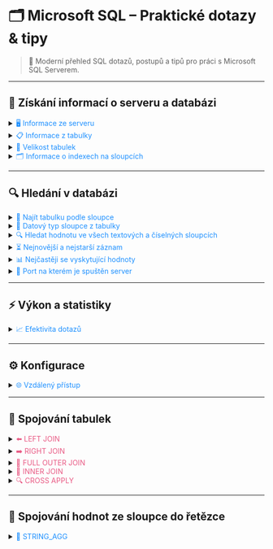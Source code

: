 # 🗂️ Microsoft SQL – Praktické dotazy & tipy

> 🚀 Moderní přehled SQL dotazů, postupů a tipů pro práci s Microsoft SQL Serverem.

---

## 🔎 Získání informací o serveru a databázi

<details>
<summary><span style="color:#1E90FF;">🖥️ Informace ze serveru</span></summary>

```sql
SELECT 
    SERVERPROPERTY('MachineName') AS MachineName,
    SERVERPROPERTY('ServerName') AS ServerName,
    SERVERPROPERTY('InstanceName') AS InstanceName,
    SERVERPROPERTY('IsClustered') AS IsClustered,
    SERVERPROPERTY('Edition') AS Edition,
    SERVERPROPERTY('ProductVersion') AS ProductVersion,
    SERVERPROPERTY('ProductLevel') AS ProductLevel,
    SERVERPROPERTY('ComputerNamePhysicalNetBIOS') AS PhysicalMachineName,
    CONNECTIONPROPERTY('client_net_address') AS ClientIPAddress
```
</details>

<details>
<summary><span style="color:#1E90FF;">📋 Informace z tabulky</span></summary>

```sql
DECLARE @tableName NVARCHAR(128) = N'place_table_name';

SELECT 
    C.TABLE_SCHEMA as 'Namespace',
    C.TABLE_NAME as 'Název tabulky',
    C.COLUMN_NAME as 'Název sloupce', 
    C.DATA_TYPE as 'Typ dat', 
    C.IS_NULLABLE as 'Může být NULL ?', 
    T.TABLE_TYPE as 'Typ tabulky'
FROM 
    INFORMATION_SCHEMA.COLUMNS C
INNER JOIN
    INFORMATION_SCHEMA.TABLES T
ON
    C.TABLE_NAME = T.TABLE_NAME AND C.TABLE_SCHEMA = T.TABLE_SCHEMA
WHERE 
    C.TABLE_NAME = @tableName
ORDER BY 
    C.ORDINAL_POSITION;
```
</details>

<details>
<summary><span style="color:#1E90FF;">📏 Velikost tabulek</span></summary>

```sql
SELECT 
    t.NAME AS [Název tabulky],
    s.Name AS [Název schématu],
    p.rows AS [Počet řádků],
    CONVERT(NVARCHAR, CAST(SUM(a.total_pages) * 8 / 1024.0 / 1024.0 AS DECIMAL(10, 2))) 
        + ' GB (' + CONVERT(NVARCHAR, CAST((SUM(a.total_pages) * 8 / 1024.0) AS INT)) + ' MB)' AS [Celkový prostor],
    CONVERT(NVARCHAR, CAST(SUM(a.used_pages) * 8 / 1024.0 / 1024.0 AS DECIMAL(10, 2))) 
        + ' GB (' + CONVERT(NVARCHAR, CAST((SUM(a.used_pages) * 8 / 1024.0) AS INT)) + ' MB)' AS [Využitý prostor],
    CONVERT(NVARCHAR, CAST((SUM(a.total_pages) - SUM(a.used_pages)) * 8 / 1024.0 / 1024.0 AS DECIMAL(10, 2))) 
        + ' GB (' + CONVERT(NVARCHAR, CAST(((SUM(a.total_pages) - SUM(a.used_pages)) * 8 / 1024.0) AS INT)) + ' MB)' AS [Nevyužitý prostor]
FROM 
    sys.tables t
INNER JOIN      
    sys.indexes i ON t.OBJECT_ID = i.object_id
INNER JOIN 
    sys.partitions p ON i.object_id = p.OBJECT_ID AND i.index_id = p.index_id
INNER JOIN 
    sys.allocation_units a ON p.partition_id = a.container_id
LEFT OUTER JOIN 
    sys.schemas s ON t.schema_id = s.schema_id
WHERE 
    t.NAME NOT LIKE 'dt%' 
    AND t.is_ms_shipped = 0
    AND i.OBJECT_ID > 255 
GROUP BY 
    t.Name, s.Name, p.Rows
ORDER BY 
    SUM(a.total_pages) * 8 / 1024.0 / 1024.0 DESC;
```
> [!NOTE]  
> Zaokrouhleno na dvě desetinná místa.
</details>

<details>
<summary><span style="color:#1E90FF;">🗂️ Informace o indexech na sloupcích</span></summary>

> [!TIP]  
> Indexy jsou nejefektivnější, když jsou často čteny a málo aktualizovány.

```sql
SELECT 
    OBJECT_NAME(s.object_id) AS 'Table',
    i.name AS 'Index',
    user_seeks + user_scans + user_lookups AS 'Reads',
    user_updates AS 'Updates'
FROM 
    sys.dm_db_index_usage_stats AS s 
JOIN 
    sys.indexes AS i 
ON 
    s.object_id = i.object_id 
AND 
    i.index_id = s.index_id
WHERE 
    OBJECTPROPERTY(s.object_id,'IsUserTable') = 1
ORDER BY 
    'Reads' DESC, 'Updates' ASC
```
</details>

---

## 🔍 Hledání v databázi

<details>
<summary><span style="color:#1E90FF;">🔎 Najít tabulku podle sloupce</span></summary>

- **Komplexní informace:**

```sql
SELECT t.name AS table_name,
SCHEMA_NAME(schema_id) AS schema_name,
c.name AS column_name
FROM sys.tables AS t
INNER JOIN sys.columns c ON t.OBJECT_ID = c.OBJECT_ID
WHERE c.name LIKE '%ino_doklad%'
ORDER BY schema_name, table_name;
```

- **Základní informace:**

```sql
SELECT TABLE_NAME, COLUMN_NAME 
FROM INFORMATION_SCHEMA.COLUMNS
WHERE COLUMN_NAME LIKE '%place_column_name%'
```
</details>

<details>
<summary><span style="color:#1E90FF;">🔢 Datový typ sloupce z tabulky</span></summary>

```sql
SELECT DATA_TYPE 
FROM INFORMATION_SCHEMA.COLUMNS
WHERE 
     TABLE_NAME = 'place_table_name' 
AND  COLUMN_NAME = 'place_column_name'
```
</details>

<details>
<summary><span style="color:#1E90FF;">🔍 Hledat hodnotu ve všech textových a číselných sloupcích</span></summary>

> Prohledává textové i číselné hodnoty napříč všemi tabulkami a sloupci vybrané databáze.

```sql
DECLARE @SearchStr nvarchar(100) = 'Doplňte hledanou hodnotu zde!'
CREATE TABLE #Results (ColumnName nvarchar(370), ColumnValue nvarchar(3630))
-- ... (zbytek skriptu viz původní soubor)
```
</details>

<details>
<summary><span style="color:#1E90FF;">⏳ Nejnovější a nejstarší záznam</span></summary>

```sql
SELECT MIN(date_column) as Oldest, MAX(date_column) as Newest FROM table_name;
```
</details>

<details>
<summary><span style="color:#1E90FF;">📊 Nejčastěji se vyskytující hodnoty</span></summary>

```sql
SELECT place_column_name, COUNT(*) 
FROM place_table_name 
GROUP BY place_column_name 
ORDER BY COUNT(*) DESC;
```
</details>

<details>
<summary><span style="color:#1E90FF;">🔌 Port na kterém je spuštěn server</span></summary>

```sql
EXEC xp_readerrorlog 0, 1, N'Server is listening on';
```
</details>

---

## ⚡ Výkon a statistiky

<details>
<summary><span style="color:#1E90FF;">📈 Efektivita dotazů</span></summary>

- **SQL Server Management Studio:**
  1. Menu Query > Include Client Statistics
  2. Spusťte dotaz

- **JetBrains:**
  1. File -> Settings -> Database -> General
  2. Zaškrtnout: Show query statistics

```sql
SET STATISTICS TIME ON;
SELECT * FROM place_table -- custom code to execute
SET STATISTICS TIME OFF;
```
</details>

---

## ⚙️ Konfigurace

<details>
<summary><span style="color:#1E90FF;">🌐 Vzdálený přístup</span></summary>

```sql
EXEC sp_configure 'remote access';
```
> [!NOTE]  
> `run_value = 1` znamená, že vzdálený přístup je povolen.  
> Pokud je hodnota 0, povolte vzdálený přístup příkazem:
>
> ```sql
> EXEC sp_configure 'remote access', 1;
> RECONFIGURE;
> ```
</details>

---

## 🔗 Spojování tabulek

<details>
<summary><span style="color:#E95A84;">⬅️ LEFT JOIN</span></summary>
Vrátí všechny řádky z první tabulky, druhá tabulka může být `NULL`.
</details>

<details>
<summary><span style="color:#E95A84;">➡️ RIGHT JOIN</span></summary>
Vrátí všechny řádky z druhé tabulky, první tabulka může být `NULL`.
</details>

<details>
<summary><span style="color:#E95A84;">🔄 FULL OUTER JOIN</span></summary>
Vrátí všechny řádky z obou tabulek, neexistující hodnoty budou `NULL`.
</details>

<details>
<summary><span style="color:#E95A84;">🔗 INNER JOIN</span></summary>
Vrátí pouze řádky, které mají odpovídající hodnoty v obou tabulkách.
</details>

<details>
<summary><span style="color:#E95A84;">🔍 CROSS APPLY</span></summary>
Umožňuje poddotaz pro každý řádek z první tabulky.
</details>

---

## 🧵 Spojování hodnot ze sloupce do řetězce

<details>
<summary><span style="color:#1E90FF;">🔗 STRING_AGG</span></summary>

```sql
SELECT STRING_AGG(column_name, ';') AS concatenated_values
FROM table_name
GROUP BY grouping_column
```
> [!NOTE]  
> Spojí hodnoty do jednoho řetězce odděleného středníkem.
</details>